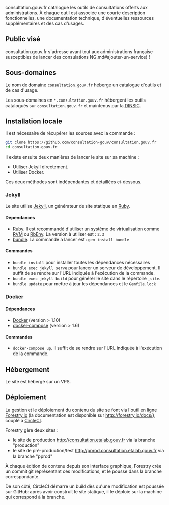 consultation.gouv.fr catalogue les outils de consultations offerts aux administrations. À chaque outil est associée une courte description fonctionnelles, une documentation technique, d'éventuelles ressources supplémentaires et des cas d'usages.


## Public visé

consultation.gouv.fr s'adresse avant tout aux administrations française susceptibles de lancer des consulations
NG.md#ajouter-un-service) !


## Sous-domaines

Le nom de domaine `consultation.gouv.fr` héberge un catalogue d'outils et de cas d'usage.

Les sous-domaines en `*.consultation.gouv.fr` hébergent les outils catalogués sur `consultation.gouv.fr` et maintenus par la <abbr title="Direction interministérielle du numérique et du système d'information et de communication">DINSIC</abbr>.


## Installation locale

Il est nécessaire de récupérer les sources avec la commande :

``` sh
git clone https://github.com/consultation-gouv/consultation.gouv.fr
cd consultation.gouv.fr
```

Il existe ensuite deux manières de lancer le site sur sa machine :

* Utiliser Jekyll directement.
* Utiliser Docker.

Ces deux méthodes sont indépendantes et détaillées ci-dessous.

### Jekyll

Le site utilise [Jekyll], un générateur de site statique en [Ruby].

#### Dépendances

* [Ruby](https://www.ruby-lang.org/en/downloads/). Il est recommandé d'utiliser un système de virtualisation comme [RVM](https://rvm.io/) ou [RbEnv](https://github.com/rbenv/rbenv). La version à utiliser est : `2.3`
* [bundle](http://bundler.io/). La commande a lancer est : `gem install bundle`

#### Commandes

* `bundle install` pour installer toutes les dépendances nécessaires
* `bundle exec jekyll serve` pour lancer un serveur de développement. Il suffit de se rendre sur l'URL indiquée à l'exécution de la commande.
* `bundle exec jekyll build` pour générer le site dans le répertoire `_site`.
* `bundle update` pour mettre à jour les dépendances et le `Gemfile.lock`

### Docker

#### Dépendances

* [Docker](https://docs.docker.com/engine/installation/) (version > 1.10)
* [docker-compose](https://docs.docker.com/compose/install/) (version > 1.6)

#### Commandes

* `docker-compose up`. Il suffit de se rendre sur l'URL indiquée à l'exécution de la commande.

## Hébergement 
Le site est hébergé sur un VPS.

## Déploiement
La gestion et le déploiement du contenu du site se font via l'outil en
ligne [Forestry.io](https://forestry.io) (la documentation est
disponible sur http://forestry.io/docs/), couplé à
[CircleCI](https://circleci.com).

Forestry gère deux sites :
* le site de production http://consultation.etalab.gouv.fr via la branche "production"
* le site de pré-production/test http://pprod.consultation.etalab.gouv.fr via la branche "pprod"

À chaque édition de contenu depuis son interface graphique, Forestry
crée un commit git représentant ces modifications, et le pousse dans la
branche correspondante.

De son côté, CircleCI démarre un build dès qu'une modification est
poussée sur GitHub: après avoir construit le site statique, il le
déploie sur la machine qui correspond à la branche.

[Forestry.io]: https://forestry.io
[Jekyll]: http://jekyllrb.com/
[Ruby]: https://www.ruby-lang.org
[heroku]: https://dashboard.heroku.com/
